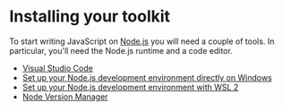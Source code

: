 # Installing your toolkit

To start writing JavaScript on [Node.js](https://nodejs.org/) you will need a couple of tools. In particular, you'll need the Node.js runtime and a code editor.

- [Visual Studio Code](https://code.visualstudio.com?WT.mc_id=beginner-ch9-niner)
- [Set up your Node.js development environment directly on Windows](https://docs.microsoft.com/en-us/windows/nodejs/setup-on-windows?WT.mc_id=beginner-ch9-niner)
- [Set up your Node.js development environment with WSL 2](https://docs.microsoft.com/en-us/windows/nodejs/setup-on-wsl2)
- [Node Version Manager](https://github.com/nvm-sh/nvm/blob/master/README.md)
